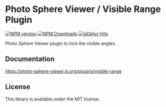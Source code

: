 # Photo Sphere Viewer / Visible Range Plugin

[![NPM version](https://img.shields.io/npm/v/@photo-sphere-viewer/visible-range-plugin?logo=npm)](https://www.npmjs.com/package/@photo-sphere-viewer/visible-range-plugin)
[![NPM Downloads](https://img.shields.io/npm/dm/@photo-sphere-viewer/visible-range-plugin?color=f86036&label=npm&logo=npm)](https://www.npmjs.com/package/@photo-sphere-viewer/visible-range-plugin)
[![jsDelivr Hits](https://img.shields.io/jsdelivr/npm/hm/@photo-sphere-viewer/visible-range-plugin?color=%23f86036&logo=jsdelivr)](https://www.jsdelivr.com/package/npm/@photo-sphere-viewer/visible-range-plugin)

Photo Sphere Viewer plugin to lock the visible angles.

## Documentation

https://photo-sphere-viewer.js.org/plugins/visible-range

## License

This library is available under the MIT license.
